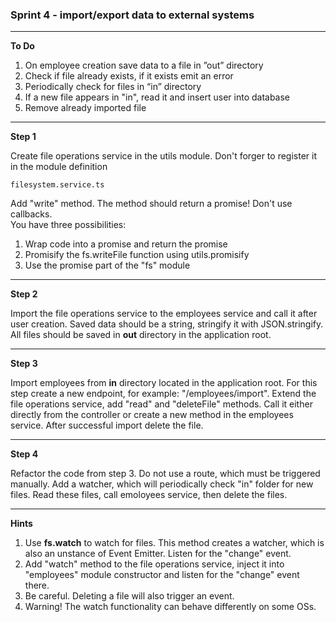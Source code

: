 ### Sprint 4 - import/export data to external systems

---

**To Do**
1. On employee creation save data to a file in ”out” directory
2. Check if file already exists, if it exists emit an error
3. Periodically check for files in “in” directory
4. If a new file appears in "in", read it and insert user into database
5. Remove already imported file

---

**Step 1**

Create file operations service in the utils module. Don't forger to register it in the module definition
```
filesystem.service.ts
```

Add "write" method. The method should return a promise! Don't use callbacks.  
You have three possibilities:
1. Wrap code into a promise and return the promise
2. Promisify the fs.writeFile function using utils.promisify
3. Use the promise part of the "fs" module

---

**Step 2**

Import the file operations service to the employees service and call it
after user creation. Saved data should be a string, stringify it with JSON.stringify.
All files should be saved in **out** directory in the application root.

---

**Step 3**

Import employees from **in** directory located in the application root.
For this step create a new endpoint, for example: "/employees/import".
Extend the file operations service, add "read" and "deleteFile" methods. Call it 
either directly from the controller or create a new method in the employees service.
After successful import delete the file.

---

**Step 4**

Refactor the code from step 3. Do not use a route, which must be triggered manually.
Add a watcher, which will periodically check "in" folder for new files.
Read these files, call emoloyees service, then delete the files.

---

**Hints**

1. Use **fs.watch** to watch for files. This method creates a watcher, which is also an unstance of Event Emitter. Listen for the "change" event.
2. Add "watch" method to the file operations service, inject it into "employees" module constructor and listen for the "change" event there.
3. Be careful. Deleting a file will also trigger an event.
4. Warning! The watch functionality can behave differently on some OSs.
